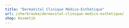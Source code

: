 ```yaml
---
title: "DermaVital Clinique Médico-Esthétique"
url: /sherbrooke/dermavital-clinique-medico-esthetique/
shop: Kosmetik
---
```

